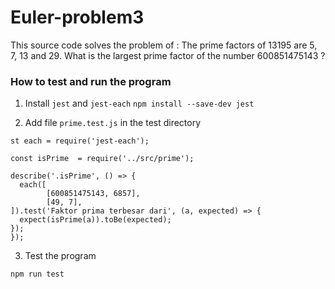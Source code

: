 # Euler-problem3
This source code solves the problem of :
The prime factors of 13195 are 5, 7, 13 and 29.  What is the largest prime factor of the number 600851475143 ?

### How to test and run the program
1. Install `jest` and `jest-each`
```npm install --save-dev jest```

2. Add file `prime.test.js` in the test directory
```
st each = require('jest-each');

const isPrime  = require('../src/prime');

describe('.isPrime', () => {
  each([
        [600851475143, 6857],
        [49, 7],
]).test('Faktor prima terbesar dari', (a, expected) => {
  expect(isPrime(a)).toBe(expected);
});
});
``` 

3. Test the program
```
npm run test
```


